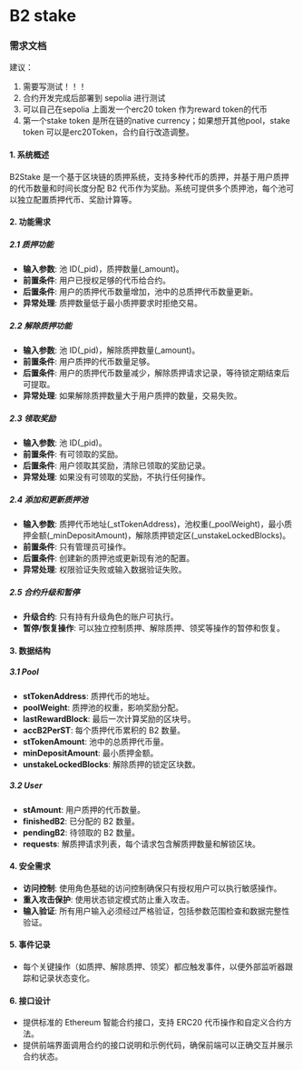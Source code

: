 # B2 stake
### 需求文档
建议：

1. 需要写测试！！！
2. 合约开发完成后部署到 sepolia 进行测试
3. 可以自己在sepolia 上面发一个erc20 token 作为reward token的代币
4. 第一个stake token 是所在链的native currency；如果想开其他pool，stake token 可以是erc20Token，合约自行改造调整。

#### 1. 系统概述

B2Stake 是一个基于区块链的质押系统，支持多种代币的质押，并基于用户质押的代币数量和时间长度分配 B2 代币作为奖励。系统可提供多个质押池，每个池可以独立配置质押代币、奖励计算等。

#### 2. 功能需求

##### 2.1 质押功能

- **输入参数**: 池 ID(_pid)，质押数量(_amount)。
- **前置条件**: 用户已授权足够的代币给合约。
- **后置条件**: 用户的质押代币数量增加，池中的总质押代币数量更新。
- **异常处理**: 质押数量低于最小质押要求时拒绝交易。

##### 2.2 解除质押功能

- **输入参数**: 池 ID(_pid)，解除质押数量(_amount)。
- **前置条件**: 用户质押的代币数量足够。
- **后置条件**: 用户的质押代币数量减少，解除质押请求记录，等待锁定期结束后可提取。
- **异常处理**: 如果解除质押数量大于用户质押的数量，交易失败。

##### 2.3 领取奖励

- **输入参数**: 池 ID(_pid)。
- **前置条件**: 有可领取的奖励。
- **后置条件**: 用户领取其奖励，清除已领取的奖励记录。
- **异常处理**: 如果没有可领取的奖励，不执行任何操作。

##### 2.4 添加和更新质押池

- **输入参数**: 质押代币地址(_stTokenAddress)，池权重(_poolWeight)，最小质押金额(_minDepositAmount)，解除质押锁定区(_unstakeLockedBlocks)。
- **前置条件**: 只有管理员可操作。
- **后置条件**: 创建新的质押池或更新现有池的配置。
- **异常处理**: 权限验证失败或输入数据验证失败。

##### 2.5 合约升级和暂停

- **升级合约**: 只有持有升级角色的账户可执行。
- **暂停/恢复操作**: 可以独立控制质押、解除质押、领奖等操作的暂停和恢复。

#### 3. 数据结构

##### 3.1 Pool

- **stTokenAddress**: 质押代币的地址。
- **poolWeight**: 质押池的权重，影响奖励分配。
- **lastRewardBlock**: 最后一次计算奖励的区块号。
- **accB2PerST**: 每个质押代币累积的 B2 数量。
- **stTokenAmount**: 池中的总质押代币量。
- **minDepositAmount**: 最小质押金额。
- **unstakeLockedBlocks**: 解除质押的锁定区块数。

##### 3.2 User

- **stAmount**: 用户质押的代币数量。
- **finishedB2**: 已分配的 B2 数量。
- **pendingB2**: 待领取的 B2 数量。
- **requests**: 解质押请求列表，每个请求包含解质押数量和解锁区块。

#### 4. 安全需求

- **访问控制**: 使用角色基础的访问控制确保只有授权用户可以执行敏感操作。
- **重入攻击保护**: 使用状态锁定模式防止重入攻击。
- **输入验证**: 所有用户输入必须经过严格验证，包括参数范围检查和数据完整性验证。

#### 5. 事件记录

- 每个关键操作（如质押、解除质押、领奖）都应触发事件，以便外部监听器跟踪和记录状态变化。

#### 6. 接口设计

- 提供标准的 Ethereum 智能合约接口，支持 ERC20 代币操作和自定义合约方法。
- 提供前端界面调用合约的接口说明和示例代码，确保前端可以正确交互并展示合约状态。
